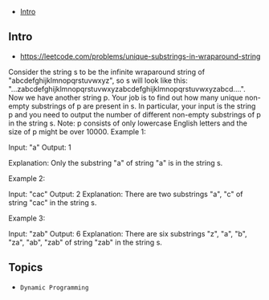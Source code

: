 - [Intro](#intro)

## Intro

- https://leetcode.com/problems/unique-substrings-in-wraparound-string

Consider the string s to be the infinite wraparound string of "abcdefghijklmnopqrstuvwxyz", so s will look like this: "...zabcdefghijklmnopqrstuvwxyzabcdefghijklmnopqrstuvwxyzabcd....".
Now we have another string p. Your job is to find out how many unique non-empty substrings of p are present in s. In particular, your input is the string p and you need to output the number of different non-empty substrings of p in the string s.
Note: p consists of only lowercase English letters and the size of p might be over 10000.
Example 1:

Input: "a"
Output: 1

Explanation: Only the substring "a" of string "a" is in the string s.

Example 2:

Input: "cac"
Output: 2
Explanation: There are two substrings "a", "c" of string "cac" in the string s.

Example 3:

Input: "zab"
Output: 6
Explanation: There are six substrings "z", "a", "b", "za", "ab", "zab" of string "zab" in the string s.



## Topics

- `Dynamic Programming`


